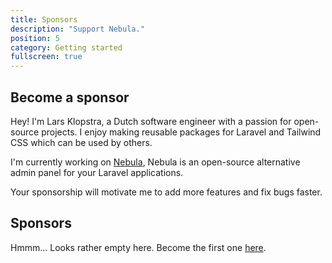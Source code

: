 ```yaml
---
title: Sponsors
description: "Support Nebula."
position: 5
category: Getting started
fullscreen: true
---
```


## Become a sponsor

Hey! I'm Lars Klopstra, a Dutch software engineer with a passion for open-source projects. I enjoy making reusable packages for Laravel and Tailwind CSS which can be used by others.

I'm currently working on [Nebula](https://github.com/nebulapackage/nebula), Nebula is an open-source alternative admin panel for your Laravel applications.

Your sponsorship will motivate me to add more features and fix bugs faster.

## Sponsors

Hmmm... Looks rather empty here. Become the first one [here](https://github.com/sponsors/Larsklopstra).

